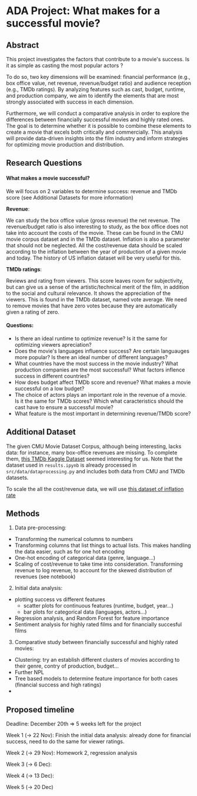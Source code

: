 # ADA Project: What makes for a successful movie?

## Abstract
This project investigates the factors that contribute to a movie's success. Is it as simple as casting the most popular actors ?

To do so, two key dimensions will be examined: financial performance (e.g., box office value, net revenue, revenue/budget ratio) and audience reception (e.g., TMDb ratings). By analyzing features such as cast, budget, runtime, and production company, we aim to identify the elements that are most strongly associated with success in each dimension.

Furthermore, we will conduct a comparative analysis in order to explore the differences between financially successful movies and highly rated ones. The goal is to determine whether it is possible to combine these elements to create a movie that excels both critically and commercially. This analysis will provide data-driven insights into the film industry and inform strategies for optimizing movie production and distribution.


## Research Questions

#### What makes a movie successful?

We will focus on 2 variables to determine success: revenue and TMDb score (see Additional Datasets for more information)

__Revenue__: 

We can study the box office value (gross revenue) the net revenue. 
The revenue/budget ratio is also interesting to study, as the box office does not take into account the costs of the movie.
These can be found in the CMU movie corpus dataset and in the TMDb dataset.
Inflation is also a parameter that should not be neglected. All the cost/revenue data should be scaled according to the inflation between the year of production of a given movie and today. The history of US inflation dataset will be very useful for this.

__TMDb ratings__:

Reviews and rating from viewers.
This score leaves room for subjectivity, but can give us a sense of the artistic/technical merit of the film, in addition to the social and cultural relevance. 
It shows the appreciation of the viewers.
This is found in the TMDb dataset, named vote average. We need to remove movies that have zero votes because they are automatically given a rating of zero.

#### Questions:

+ Is there an ideal runtime to optimize revenue? Is it the same for optimizing viewers apreciation?
+ Does the movie's languages influence success? Are certain languauges more popular? Is there an ideal number of different languages?
+ What countries have the most success in the movie industry? What production companies are the most successful? What factors inflence success in different countries?
+ How does budget affect TMDb score and revenue? What makes a movie successful on a low budget?
+ The choice of actors plays an important role in the revenue of a movie. Is it the same for TMDb scores? Which what caracteristics should the cast have to ensure a successful movie?
+ What feature is the most important in determining revenue/TMDb score?

## Additional Dataset

The given CMU Movie Dataset Corpus, although being interesting, lacks data: for instance, many box-office revenues are missing. To complete them, [this TMDb Kaggle Dataset](https://www.kaggle.com/datasets/asaniczka/tmdb-movies-dataset-2023-930k-movies/data) seemed interesting for us. Note that the dataset used in `results.ipynb` is already processed in `src/data/dataprocessing.py` and includes both data from CMU and TMDb datasets.


To scale the all the cost/revenue data, we will use [this dataset of inflation rate](https://www.macrotrends.net/global-metrics/countries/USA/united-states/inflation-rate-cpi)



## Methods

1. Data pre-processing:
  + Transforming the numerical columns to numbers
  + Transforming columns that list things to actual lists. This makes handling the data easier, such as for one hot encoding
  + One-hot encoding of categorical data (genre, language…)
  + Scaling of cost/revenue to take time into consideration. Transforming revenue to log revenue, to account for the skewed distribution of revenues (see notebook)
2. Initial data analysis:
  + plotting success vs different features
    + scatter plots for continuous features (runtime, budget, year…)
    + bar plots for categorical data (languages, actors…)
  + Regression analysis, and Random Forest for feature importance
  + Sentiment analysis for highly rated films and for financially succesful films
3. Comparative study between financially successful and highly rated movies:
  + Clustering: try an establish different clusters of movies according to their genre, contry of production, budget...
  + Further NPL 
  + Tree based models to determine feature importance for both cases (financial success and high ratings)
  + 


## Proposed timeline

Deadline: December 20th => 5 weeks left for the project

Week 1 (-> 22 Nov): Finish the initial data analysis: already done for financial success, need to do the same for viewer ratings.

Week 2 (-> 29 Nov): Homework 2, regression analysis 

Week 3 (-> 6 Dec): 

Week 4 (-> 13 Dec): 

Week 5 (-> 20 Dec)

